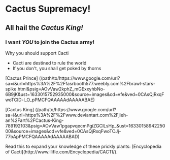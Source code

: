 # Cactus Supremacy!
## All hail the ***Cactus King!*** 
### I want ***YOU*** to join the Cactus army!
Why you should support Cacti
- Cacti are destined to rule the world
- If you don't, you shall get poked by thorns
<p> [Cactus Prince] (/path/to/https://www.google.com/url?sa=i&url=https%3A%2F%2Ffasrbooth577.weebly.com%2Fbrawl-stars-spike.html&psig=AOvVaw2kphZ_mGExxyhbNo-6B9jK&ust=1633015752935000&source=images&cd=vfe&ved=0CAsQjRxqFwoTCID-l_O_pPMCFQAAAAAdAAAAABAE) </p>
<p> [Cactus King] (/path/to/https://www.google.com/url?sa=i&url=https%3A%2F%2Fwww.deviantart.com%2Fjieh-an%2Fart%2FCactus-King-789192103&psig=AOvVaw1pgapvqecmPgiZGClLsHp_&ust=1633015894225000&source=images&cd=vfe&ved=0CAsQjRxqFwoTCJj-77bApPMCFQAAAAAdAAAAABAD) </p>
<p> Read this to expand your knowledge of these prickly plants: [Encyclopedia of Cacti](http://www.llifle.com/Encyclopedia/CACTI/). </p>
